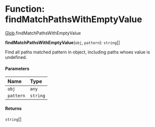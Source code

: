 # Function: findMatchPathsWithEmptyValue

[Glob](/auto-docs/form/modules/Glob.md).findMatchPathsWithEmptyValue

**findMatchPathsWithEmptyValue**(`obj`, `pattern`): `string`\[]

Find all paths matched pattern in object, including paths  whoes value is undefined.

#### Parameters

| Name | Type |
| :------ | :------ |
| `obj` | `any` |
| `pattern` | `string` |

#### Returns

`string`\[]
